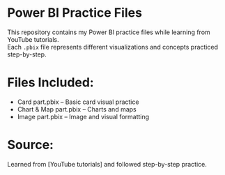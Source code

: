 # Power BI Practice Files

This repository contains my Power BI practice files while learning from YouTube tutorials.  
Each `.pbix` file represents different visualizations and concepts practiced step-by-step.

# Files Included:
- Card part.pbix – Basic card visual practice
- Chart & Map part.pbix – Charts and maps
- Image part.pbix – Image and visual formatting

# Source:
Learned from [YouTube tutorials] and followed step-by-step practice.
